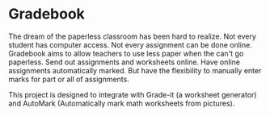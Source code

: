 # Gradebook

The dream of the paperless classroom has been hard to realize. Not every student has computer access. Not every assignment can be done online. Gradebook aims to allow teachers to use less paper when the can't go paperless. Send out assignments and worksheets online. Have online assignments automatically marked. But have the flexibility to manually enter marks for part or all of assignments. 

This project is designed to integrate with Grade-it (a worksheet generator) and AutoMark (Automatically mark math worksheets from pictures).

